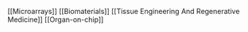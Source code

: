 [[Microarrays]]
[[Biomaterials]]
[[Tissue Engineering And Regenerative Medicine]]
[[Organ-on-chip]]
